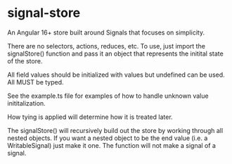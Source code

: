 # signal-store
An Angular 16+ store built around Signals that focuses on simplicity. 

There are no selectors, actions, reduces, etc. To use, just import the signalStore() function and pass it an object that represents the initital state of the store. 

All field values should be initialized with values but undefined can be used. All MUST be typed. 

See the example.ts file for examples of how to handle unknown value inititalization. 

How tying is applied will determine how it is treated later.

The signalStore() will recursively build out the store by working through all nested objects. If you want a nested object to be the end value (i.e. a WritableSignal) just make it one. The function will not make a signal of a signal.
